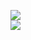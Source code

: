 [![](https://img.shields.io/badge/Made%20With-Github%20Spray-lightgrey.svg?style=for-the-badge&logo=github)](https://github.com/Annihil/github-spray#1225)  
[![](https://i.imgur.com/2DrTn0Z.gif)](https://github.com/Annihil/github-spray)
